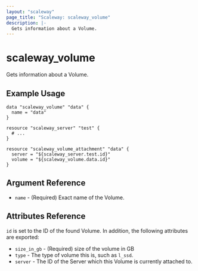 ```yaml
---
layout: "scaleway"
page_title: "Scaleway: scaleway_volume"
description: |-
  Gets information about a Volume.
---
```


# scaleway_volume

Gets information about a Volume.

## Example Usage

```hcl
data "scaleway_volume" "data" {
  name = "data"
}

resource "scaleway_server" "test" {
  # ...
}

resource "scaleway_volume_attachment" "data" {
  server = "${scaleway_server.test.id}"
  volume = "${scaleway_volume.data.id}"
}
```

## Argument Reference

* `name` - (Required) Exact name of the Volume.

## Attributes Reference

`id` is set to the ID of the found Volume. In addition, the following attributes
are exported:


* `size_in_gb` - (Required) size of the volume in GB
* `type` - The type of volume this is, such as `l_ssd`.
* `server` - The ID of the Server which this Volume is currently attached to.